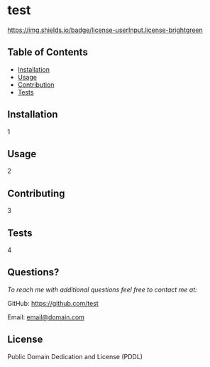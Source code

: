 

# test
https://img.shields.io/badge/license-userInput.license-brightgreen

## Table of Contents
* [Installation](#installation)
* [Usage](#usage)
* [Contribution](#contribution)
* [Tests](#test)

## Installation 
1


## Usage 
2


## Contributing
3


## Tests
4


## Questions?
*To reach me with additional questions feel free to contact me at:*

GitHub: https://github.com/test

Email: email@domain.com


## License
Public Domain Dedication and License (PDDL)